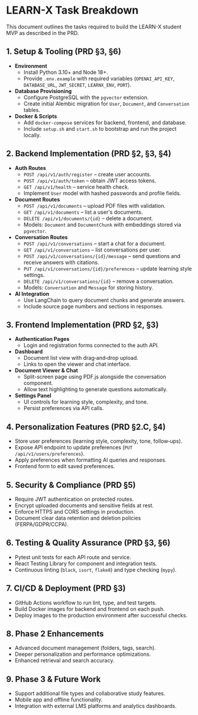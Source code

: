 # LEARN-X Task Breakdown

This document outlines the tasks required to build the LEARN-X student MVP as described in the PRD.

## 1. Setup & Tooling (PRD §3, §6)
- **Environment**
  - Install Python 3.10+ and Node 18+.
  - Provide `.env.example` with required variables (`OPENAI_API_KEY`, `DATABASE_URL`, `JWT_SECRET`, `LEARNX_ENV`, `PORT`).
- **Database Provisioning**
  - Configure PostgreSQL with the `pgvector` extension.
  - Create initial Alembic migration for `User`, `Document`, and `Conversation` tables.
- **Docker & Scripts**
  - Add `docker-compose` services for backend, frontend, and database.
  - Include `setup.sh` and `start.sh` to bootstrap and run the project locally.

## 2. Backend Implementation (PRD §2, §3, §4)
- **Auth Routes**
  - `POST /api/v1/auth/register` – create user accounts.
  - `POST /api/v1/auth/token` – obtain JWT access tokens.
  - `GET /api/v1/health` – service health check.
  - Implement `User` model with hashed passwords and profile fields.
- **Document Routes**
  - `POST /api/v1/documents` – upload PDF files with validation.
  - `GET /api/v1/documents` – list a user's documents.
  - `DELETE /api/v1/documents/{id}` – delete a document.
  - Models: `Document` and `DocumentChunk` with embeddings stored via `pgvector`.
- **Conversation Routes**
  - `POST /api/v1/conversations` – start a chat for a document.
  - `GET /api/v1/conversations` – list conversations per user.
  - `POST /api/v1/conversations/{id}/message` – send questions and receive answers with citations.
  - `PUT /api/v1/conversations/{id}/preferences` – update learning style settings.
  - `DELETE /api/v1/conversations/{id}` – remove a conversation.
  - Models: `Conversation` and `Message` for storing history.
- **AI Integration**
  - Use LangChain to query document chunks and generate answers.
  - Include source page numbers and sections in responses.

## 3. Frontend Implementation (PRD §2, §3)
- **Authentication Pages**
  - Login and registration forms connected to the auth API.
- **Dashboard**
  - Document list view with drag‑and‑drop upload.
  - Links to open the viewer and chat interface.
- **Document Viewer & Chat**
  - Split-screen page using PDF.js alongside the conversation component.
  - Allow text highlighting to generate questions automatically.
- **Settings Panel**
  - UI controls for learning style, complexity, and tone.
  - Persist preferences via API calls.

## 4. Personalization Features (PRD §2.C, §4)
- Store user preferences (learning style, complexity, tone, follow‑ups).
- Expose API endpoint to update preferences (`PUT /api/v1/users/preferences`).
- Apply preferences when formatting AI queries and responses.
- Frontend form to edit saved preferences.

## 5. Security & Compliance (PRD §5)
- Require JWT authentication on protected routes.
- Encrypt uploaded documents and sensitive fields at rest.
- Enforce HTTPS and CORS settings in production.
- Document clear data retention and deletion policies (FERPA/GDPR/CCPA).

## 6. Testing & Quality Assurance (PRD §3, §6)
- Pytest unit tests for each API route and service.
- React Testing Library for component and integration tests.
- Continuous linting (`black`, `isort`, `flake8`) and type checking (`mypy`).

## 7. CI/CD & Deployment (PRD §3)
- GitHub Actions workflow to run lint, type, and test targets.
- Build Docker images for backend and frontend on each push.
- Deploy images to the production environment after successful checks.

## 8. Phase 2 Enhancements
- Advanced document management (folders, tags, search).
- Deeper personalization and performance optimizations.
- Enhanced retrieval and search accuracy.

## 9. Phase 3 & Future Work
- Support additional file types and collaborative study features.
- Mobile app and offline functionality.
- Integration with external LMS platforms and analytics dashboards.
